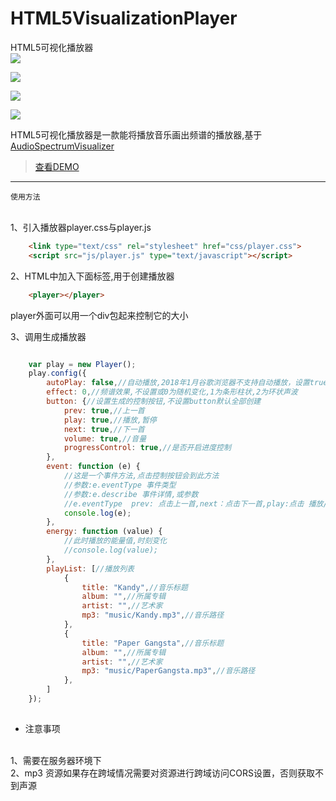 # HTML5VisualizationPlayer
HTML5可视化播放器
<br>
![](https://poppinrubo.github.io/HTML5VisualizationPlayer/images/1.gif)

![](https://poppinrubo.github.io/HTML5VisualizationPlayer/images/2.gif)

![](https://poppinrubo.github.io/HTML5VisualizationPlayer/images/3.gif)

![](https://poppinrubo.github.io/HTML5VisualizationPlayer/images/demo.png)

HTML5可视化播放器是一款能将播放音乐画出频谱的播放器,基于[AudioSpectrumVisualizer](https://github.com/Poppinrubo/AudioSpectrumVisualizer "音频可视化插件")  
<br>

> [查看DEMO](https://www.hiphopbl.com/radio/ "街舞部落,街舞音乐电台")  

<hr>

`使用方法`

<br>
1、引入播放器player.css与player.js

``` html
    <link type="text/css" rel="stylesheet" href="css/player.css">
    <script src="js/player.js" type="text/javascript"></script>    
```
2、HTML中加入下面标签,用于创建播放器

``` html
    <player></player>   
```
player外面可以用一个div包起来控制它的大小

3、调用生成播放器

``` javascript

    var play = new Player();
    play.config({
        autoPlay: false,//自动播放,2018年1月谷歌浏览器不支持自动播放，设置true不能自动播放
        effect: 0,//频谱效果,不设置或0为随机变化,1为条形柱状,2为环状声波
        button: {//设置生成的控制按钮,不设置button默认全部创建
            prev: true,//上一首
            play: true,//播放,暂停
            next: true,//下一首
            volume: true,//音量
            progressControl: true,//是否开启进度控制
        },
        event: function (e) {
            //这是一个事件方法,点击控制按钮会到此方法
            //参数:e.eventType 事件类型
            //参数:e.describe 事件详情,或参数
            //e.eventType  prev: 点击上一首,next：点击下一首,play:点击 播放/暂停
            console.log(e);
        },
        energy: function (value) {
            //此时播放的能量值,时刻变化
            //console.log(value);
        },
        playList: [//播放列表
            {
                title: "Kandy",//音乐标题
                album: "",//所属专辑
                artist: "",//艺术家
                mp3: "music/Kandy.mp3",//音乐路径
            },
            {
                title: "Paper Gangsta",//音乐标题
                album: "",//所属专辑
                artist: "",//艺术家
                mp3: "music/PaperGangsta.mp3",//音乐路径
            },
        ]
    });
    
```

* 注意事项
<br>
    1、需要在服务器环境下
<br>
    2、mp3 资源如果存在跨域情况需要对资源进行跨域访问CORS设置，否则获取不到声源
